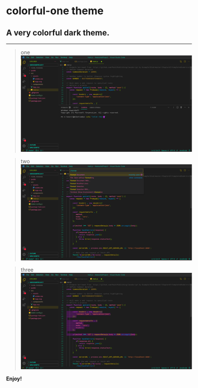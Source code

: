 # colorful-one theme

## A very colorful dark theme.

---

> one
![Theme-Picture-One](/img/themePic1.jpeg)

> two
![Theme-Picture-Two](/img/themePic2.jpeg)

> three
![Theme-Picture-Three](/img/themePic3.jpeg)

**Enjoy!**
